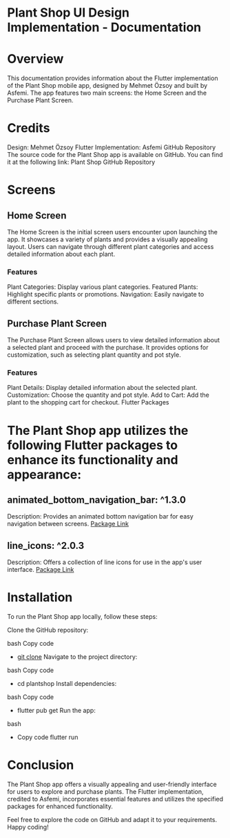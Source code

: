 # Plant Shop UI Design Implementation - Documentation

# Overview
This documentation provides information about the Flutter implementation of the Plant Shop mobile app, designed by Mehmet Özsoy and built by Asfemi. The app features two main screens: the Home Screen and the Purchase Plant Screen.

# Credits
Design: Mehmet Özsoy
Flutter Implementation: Asfemi
GitHub Repository
The source code for the Plant Shop app is available on GitHub. You can find it at the following link: Plant Shop GitHub Repository

# Screens

## Home Screen
The Home Screen is the initial screen users encounter upon launching the app. It showcases a variety of plants and provides a visually appealing layout. Users can navigate through different plant categories and access detailed information about each plant.

### Features
Plant Categories: Display various plant categories.
Featured Plants: Highlight specific plants or promotions.
Navigation: Easily navigate to different sections.


## Purchase Plant Screen
The Purchase Plant Screen allows users to view detailed information about a selected plant and proceed with the purchase. It provides options for customization, such as selecting plant quantity and pot style.

### Features
Plant Details: Display detailed information about the selected plant.
Customization: Choose the quantity and pot style.
Add to Cart: Add the plant to the shopping cart for checkout.
Flutter Packages


# The Plant Shop app utilizes the following Flutter packages to enhance its functionality and appearance:

## animated_bottom_navigation_bar: ^1.3.0

Description: Provides an animated bottom navigation bar for easy navigation between screens.
[Package Link](https://pub.dev/packages/animated_bottom_navigation_bar)

## line_icons: ^2.0.3

Description: Offers a collection of line icons for use in the app's user interface.
[Package Link](https://pub.dev/packages/line_icons)


# Installation

To run the Plant Shop app locally, follow these steps:

Clone the GitHub repository:

bash
Copy code
- [git clone](https://github.com/Asfemi/plantshop.git)
Navigate to the project directory:

bash
Copy code
- cd plantshop
Install dependencies:

bash
Copy code
- flutter pub get
Run the app:

bash
- Copy code
flutter run

# Conclusion

The Plant Shop app offers a visually appealing and user-friendly interface for users to explore and purchase plants. The Flutter implementation, credited to Asfemi, incorporates essential features and utilizes the specified packages for enhanced functionality.

Feel free to explore the code on GitHub and adapt it to your requirements. Happy coding!





